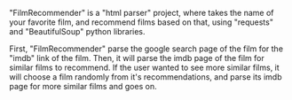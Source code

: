"FilmRecommender" is a "html parser" project, where takes the name of your favorite film, and recommend films based on that, using "requests" and "BeautifulSoup" python libraries.

First, "FilmRecommender" parse the google search page of the film for the "imdb" link of the film. Then, it will parse the imdb page of the film for similar films to recommend. If the user wanted to see more similar films, it will choose a film randomly from it's recommendations, and parse its imdb page for more similar films and goes on.